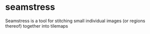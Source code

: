 seamstress
==========

Seamstress is a tool for stitching small individual images (or regions thereof) together into tilemaps
